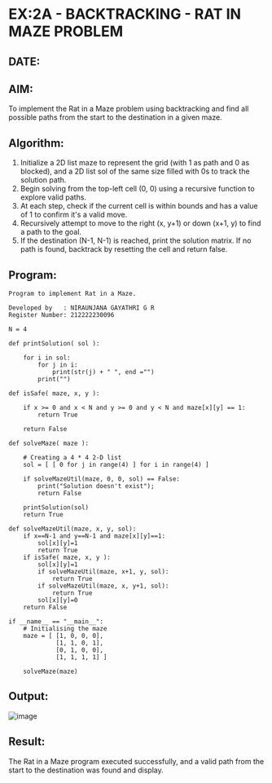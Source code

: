 # EX:2A - BACKTRACKING - RAT IN MAZE PROBLEM
## DATE:

## AIM:

To implement the Rat in a Maze problem using backtracking and find all possible paths from the start to the destination in a given maze.


## Algorithm:

1. Initialize a 2D list maze to represent the grid (with 1 as path and 0 as blocked), and a 2D list sol of the same size filled with 0s to track the solution path.
2. Begin solving from the top-left cell (0, 0) using a recursive function to explore valid paths.
3. At each step, check if the current cell is within bounds and has a value of 1 to confirm it's a valid move.
4. Recursively attempt to move to the right (x, y+1) or down (x+1, y) to find a path to the goal.
5. If the destination (N-1, N-1) is reached, print the solution matrix. If no path is found, backtrack by resetting the cell and return false.

## Program:

```
Program to implement Rat in a Maze.

Developed by   : NIRAUNJANA GAYATHRI G R
Register Number: 212222230096

```
```
N = 4
 
def printSolution( sol ):
     
    for i in sol:
        for j in i:
            print(str(j) + " ", end ="")
        print("")
 
def isSafe( maze, x, y ):
     
    if x >= 0 and x < N and y >= 0 and y < N and maze[x][y] == 1:
        return True
     
    return False
 
def solveMaze( maze ):
     
    # Creating a 4 * 4 2-D list
    sol = [ [ 0 for j in range(4) ] for i in range(4) ]
     
    if solveMazeUtil(maze, 0, 0, sol) == False:
        print("Solution doesn't exist");
        return False
     
    printSolution(sol)
    return True
     
def solveMazeUtil(maze, x, y, sol):
    if x==N-1 and y==N-1 and maze[x][y]==1:
        sol[x][y]=1
        return True
    if isSafe( maze, x, y ):
        sol[x][y]=1
        if solveMazeUtil(maze, x+1, y, sol):
            return True
        if solveMazeUtil(maze, x, y+1, sol):
            return True
        sol[x][y]=0
    return False

if __name__ == "__main__":
    # Initialising the maze
    maze = [ [1, 0, 0, 0],
             [1, 1, 0, 1],
             [0, 1, 0, 0],
             [1, 1, 1, 1] ]
              
    solveMaze(maze)
```

## Output:

![image](https://github.com/user-attachments/assets/51dbaf66-da24-40c0-80a2-bfc7f33159c6)


## Result:

The Rat in a Maze program executed successfully, and a valid path from the start to the destination was found and display.
